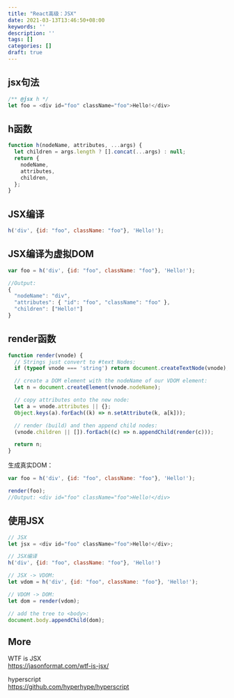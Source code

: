 ```yaml
---
title: "React高级：JSX"
date: 2021-03-13T13:46:50+08:00
keywords: ''
description: ''
tags: []
categories: []
draft: true
---
```


## jsx句法

```javascript
/** @jsx h */
let foo = <div id="foo" className="foo">Hello!</div>
```

## h函数

```javascript
function h(nodeName, attributes, ...args) {
  let children = args.length ? [].concat(...args) : null;
  return {
    nodeName,
    attributes,
    children,
  };
}
```

## JSX编译

```javascript
h('div', {id: "foo", className: "foo"}, 'Hello!');
```

## JSX编译为虚拟DOM

```javascript
var foo = h('div', {id: "foo", className: "foo"}, 'Hello!');

//Output: 
{
  "nodeName": "div",
  "attributes": { "id": "foo", "className": "foo" },
  "children": ["Hello!"]
}
```

## render函数

```javascript
function render(vnode) {
  // Strings just convert to #text Nodes:
  if (typeof vnode === 'string') return document.createTextNode(vnode);

  // create a DOM element with the nodeName of our VDOM element:
  let n = document.createElement(vnode.nodeName);

  // copy attributes onto the new node:
  let a = vnode.attributes || {};
  Object.keys(a).forEach((k) => n.setAttribute(k, a[k]));

  // render (build) and then append child nodes:
  (vnode.children || []).forEach((c) => n.appendChild(render(c)));

  return n;
}
```

生成真实DOM：
```javascript
var foo = h('div', {id: "foo", className: "foo"}, 'Hello!');

render(foo);
//Output: <div id="foo" className="foo">Hello!</div>
```

## 使用JSX 

```javascript
// JSX
let jsx = <div id="foo" className="foo">Hello!</div>;

// JSX编译
h('div', {id: "foo", className: "foo"}, 'Hello!')

// JSX -> VDOM:
let vdom = h('div', {id: "foo", className: "foo"}, 'Hello!');

// VDOM -> DOM:
let dom = render(vdom);

// add the tree to <body>:
document.body.appendChild(dom);
```

## More 

WTF is JSX  
https://jasonformat.com/wtf-is-jsx/  

hyperscript   
https://github.com/hyperhype/hyperscript  